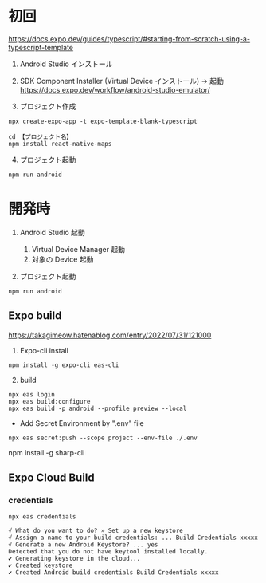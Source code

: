 # 初回

https://docs.expo.dev/guides/typescript/#starting-from-scratch-using-a-typescript-template

1. Android Studio インストール
2. SDK Component Installer (Virtual Device インストール) → 起動
   https://docs.expo.dev/workflow/android-studio-emulator/

3. プロジェクト作成

```
npx create-expo-app -t expo-template-blank-typescript

cd 【プロジェクト名】
npm install react-native-maps
```

4. プロジェクト起動

```
npm run android
```

# 開発時

1. Android Studio 起動

   1. Virtual Device Manager 起動
   2. 対象の Device 起動

2. プロジェクト起動

```
npm run android
```

## Expo build

https://takagimeow.hatenablog.com/entry/2022/07/31/121000

1. Expo-cli install

```
npm install -g expo-cli eas-cli
```

2. build

```
npx eas login
npx eas build:configure
npx eas build -p android --profile preview --local
```

- Add Secret Environment by ".env" file
```
npx eas secret:push --scope project --env-file ./.env
```

npm install -g sharp-cli


## Expo Cloud Build

### credentials

```
npx eas credentials

√ What do you want to do? » Set up a new keystore
√ Assign a name to your build credentials: ... Build Credentials xxxxx
√ Generate a new Android Keystore? ... yes
Detected that you do not have keytool installed locally.
✔ Generating keystore in the cloud...
✔ Created keystore
✔ Created Android build credentials Build Credentials xxxxx
```

